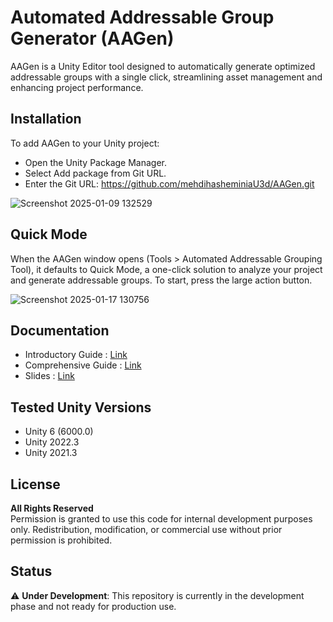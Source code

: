 # Automated Addressable Group Generator (AAGen)

AAGen is a Unity Editor tool designed to automatically generate optimized addressable groups with a single click, streamlining asset management and enhancing project performance.

## Installation
To add AAGen to your Unity project:
- Open the Unity Package Manager.
- Select Add package from Git URL.
- Enter the Git URL: https://github.com/mehdihasheminiaU3d/AAGen.git
  
![Screenshot 2025-01-09 132529](https://github.com/user-attachments/assets/d3e8a8ce-69fc-454b-a0eb-1365b16c623c)


## Quick Mode
When the AAGen window opens (Tools > Automated Addressable Grouping Tool), it defaults to Quick Mode, a one-click solution to analyze your project and generate addressable groups. To start, press the large action button.

![Screenshot 2025-01-17 130756](https://github.com/user-attachments/assets/0d374c4f-6623-4884-94b7-f7a7bc33b5e3)

## Documentation
- Introductory Guide : [Link](https://docs.google.com/document/d/1EWuvrttQIKcIeIJvLuVkujtJQVETHVSZBYUjIjknP0k/edit?usp=sharing)
- Comprehensive Guide : [Link](https://docs.google.com/document/d/1zlxPaWpsz85uIXgAWt22gKm0-s3JAUpuQPgtKvNgW7I/edit?usp=sharing)
- Slides : [Link](https://docs.google.com/presentation/d/1WGxOmsQTfDDkL84O4ky5MFJ4OGtginClFkuI1-2iio8/edit?usp=sharing)

## Tested Unity Versions
- Unity 6 (6000.0)
- Unity 2022.3
- Unity 2021.3  

## License
**All Rights Reserved**  
Permission is granted to use this code for internal development purposes only. Redistribution, modification, or commercial use without prior permission is prohibited.

## Status
⚠️ **Under Development**: This repository is currently in the development phase and not ready for production use.
